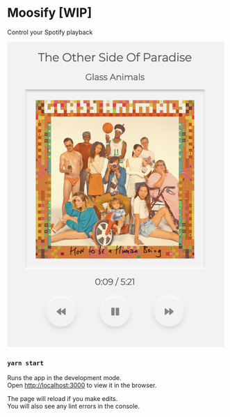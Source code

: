 # Moosify [WIP]
Control your Spotify playback 

<img src="https://github.com/MooseJ/moosify/blob/main/screenshot/glassanimals.png" width="500" height="700" />


### `yarn start`

Runs the app in the development mode.\
Open [http://localhost:3000](http://localhost:3000) to view it in the browser.

The page will reload if you make edits.\
You will also see any lint errors in the console.
